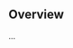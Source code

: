 <!-- Note: Please must use one of our issue templates to file an issue! 🛑 -->
<!-- 👉 https://github.com/SquiggleTools/SquiggleConf.com/issues/new/choose 👈 -->
<!-- **Issues that should have been filed with a template will be closed without action, and we will ask you to use a template.** -->

<!-- This blank issue template is only for issues that don't fit any of the templates. -->

## Overview

...
